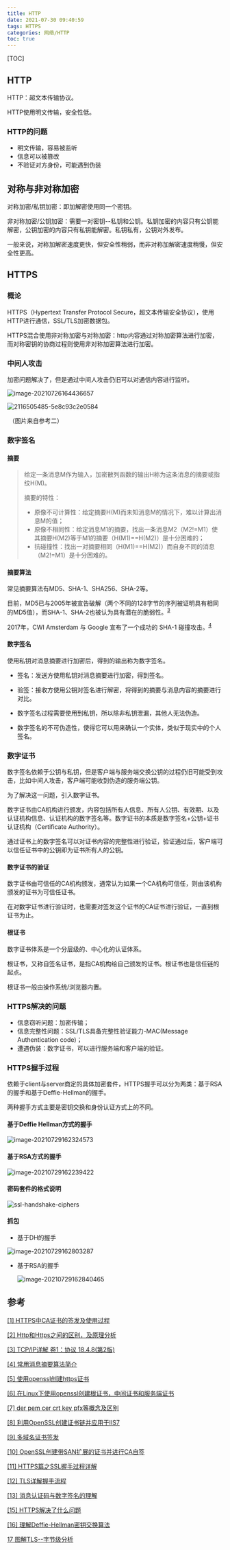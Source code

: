```yaml
---
title: HTTP
date: 2021-07-30 09:40:59
tags: HTTPS
categories: 网络/HTTP
toc: true
---
```


[TOC]



## HTTP

HTTP：超文本传输协议。

HTTP使用明文传输，安全性低。



### HTTP的问题

* 明文传输，容易被监听
* 信息可以被篡改
* 不验证对方身份，可能遇到伪装

## 对称与非对称加密

对称加密/私钥加密：即加解密使用同一个密钥。

非对称加密/公钥加密：需要一对密钥--私钥和公钥。私钥加密的内容只有公钥能解密，公钥加密的内容只有私钥能解密。私钥私有，公钥对外发布。

一般来说，对称加解密速度更快，但安全性稍弱，而非对称加解密速度稍慢，但安全性更高。



## HTTPS

### 概论

HTTPS（Hypertext Transfer Protocol Secure，超文本传输安全协议），使用HTTP进行通信，SSL/TLS加密数据包。

HTTPS混合使用非对称加密与对称加密：http内容通过对称加密算法进行加密，而对称密钥的协商过程则使用非对称加密算法进行加密。

### 中间人攻击

加密问题解决了，但是通过中间人攻击仍旧可以对通信内容进行监听。

![image-20210726164436657](https://raw.githubusercontent.com/Abug0/Typora-Pics/master/pics/Typora20210726180127.png)

![2116505485-5e8c93c2e0584](https://raw.githubusercontent.com/Abug0/Typora-Pics/master/pics/Typora20210726215140.png)

​							（图片来自参考二）

### 数字签名

#### 摘要

> 给定一条消息M作为输入，加密散列函数的输出H称为这条消息的摘要或指纹H(M)。
>
> 摘要的特性：
>
> * 原像不可计算性：给定摘要H(M)而未知消息M的情况下，难以计算出消息M的值；
> * 原像不相同性：给定消息M1的摘要，找出一条消息M2（M2!=M1）使其摘要H(M2)等于M1的摘要（H(M1)==H(M2)）是十分困难的；
> * 抗碰撞性：找出一对摘要相同（H(M1)==H(M2)）而自身不同的消息（M2!=M1）是十分困难的。

#### 摘要算法

常见摘要算法有MD5、SHA-1、SHA256、SHA-2等。

目前，MD5已与2005年被宣告破解（两个不同的128字节的序列被证明具有相同的MD5值），而SHA-1、SHA-2也被认为具有潜在的脆弱性。<sup><a href='#ref1'>3</a></sup> 

2017年，CWI Amsterdam 与 Google 宣布了一个成功的 SHA-1 碰撞攻击。<sup><a href='#ref4'>4</a></sup>

#### 数字签名

使用私钥对消息摘要进行加密后，得到的输出称为数字签名。

* 签名：发送方使用私钥对消息摘要进行加密，得到签名。

* 验签：接收方使用公钥对签名进行解密，将得到的摘要与消息内容的摘要进行对比。

* 数字签名过程需要使用到私钥，所以除非私钥泄漏，其他人无法伪造。
* 数字签名的不可伪造性，使得它可以用来确认一个实体，类似于现实中的个人签名。

### 数字证书

数字签名依赖于公钥与私钥，但是客户端与服务端交换公钥的过程仍旧可能受到攻击，比如中间人攻击，客户端可能收到伪造的服务端公钥。

为了解决这一问题，引入数字证书。

数字证书由CA机构进行颁发，内容包括所有人信息、所有人公钥、有效期、以及认证机构信息、认证机构的数字签名等。数字证书的本质是数字签名+公钥+证书认证机构（Certificate Authority）。

通过证书上的数字签名可以对证书内容的完整性进行验证，验证通过后，客户端可以信任证书中的公钥即为证书所有人的公钥。

#### 数字证书的验证

数字证书由可信任的CA机构颁发，通常认为如果一个CA机构可信任，则由该机构颁发的证书为可信任证书。

在对数字证书进行验证时，也需要对签发这个证书的CA证书进行验证，一直到根证书为止。

#### 根证书

数字证书体系是一个分层级的、中心化的认证体系。

根证书，又称自签名证书，是指CA机构给自己颁发的证书。根证书也是信任链的起点。

根证书一般由操作系统/浏览器内置。

### HTTPS解决的问题

* 信息窃听问题：加密传输；
* 信息完整性问题：SSL/TLS具备完整性验证能力-MAC(Message Authentication code)；
* 遭遇伪装：数字证书，可以进行服务端和客户端的验证。

### HTTPS握手过程

依赖于client与server商定的具体加密套件，HTTPS握手可以分为两类：基于RSA的握手和基于Deffie-Hellman的握手。

两种握手方式主要是密钥交换和身份认证方式上的不同。

#### 基于Deffie Hellman方式的握手

![image-20210729162324573](https://raw.githubusercontent.com/Abug0/Typora-Pics/master/pics/Typora20210729162324.png)

#### 基于RSA方式的握手

![image-20210729162239422](https://raw.githubusercontent.com/Abug0/Typora-Pics/master/pics/Typora20210729162239.png)

#### 密码套件的格式说明

![ssl-handshake-ciphers](https://raw.githubusercontent.com/Abug0/Typora-Pics/master/pics/Typora20210729162702.png)

#### 抓包

* 基于DH的握手

![image-20210729162803287](https://raw.githubusercontent.com/Abug0/Typora-Pics/master/pics/Typora20210729162803.png)

* 基于RSA的握手

  ![image-20210729162840465](https://raw.githubusercontent.com/Abug0/Typora-Pics/master/pics/Typora20210729162840.png)

## 参考

[[1] HTTPS中CA证书的签发及使用过程](https://www.cnblogs.com/xdyixia/p/11610102.html)

[[2] Http和Https之间的区别，及原理分析](https://segmentfault.com/a/1190000022294393)

[[3] TCP/IP详解 卷1：协议 18.4.8(第2版)]()

[[4] 常用消息摘要算法简介](https://cloud.tencent.com/developer/article/1584742)

[[5] 使用openssl创建https证书](https://cloud.tencent.com/developer/article/1548350)

[[6] 在Linux下使用openssl创建根证书，中间证书和服务端证书](https://www.digac.cc/2020/06/use_openssl_to_create_root_certificate_intermediate_certificate_and_server_certificate.html)

[[7] der pem cer crt key pfx等概念及区别](https://blog.51cto.com/wushank/1915795)

[[8] 利用OpenSSL创建证书链并应用于IIS7](https://blog.csdn.net/HANQIAN12345/article/details/101971671)

[[9] 多域名证书签发](https://blog.opensvc.net/duo-yu-ming-zheng-shu-qian-fa/)

[[10] OpenSSL创建带SAN扩展的证书并进行CA自签](https://monkeywie.cn/2019/11/15/create-ssl-cert-with-san/)

[[11] HTTPS篇之SSL握手过程详解](https://razeencheng.com/post/ssl-handshake-detail.html)

[[12] TLS详解握手流程](https://juejin.cn/post/6895624327896432654)

[[13] 消息认证码与数字签名的理解](https://juejin.cn/post/6844904158319869960)

[[15] HTTPS解决了什么问题](https://segmentfault.com/a/1190000022012971)

[[16] 理解Deffie-Hellman密钥交换算法](http://wsfdl.com/algorithm/2016/02/04/%E7%90%86%E8%A7%A3Diffie-Hellman%E5%AF%86%E9%92%A5%E4%BA%A4%E6%8D%A2%E7%AE%97%E6%B3%95.html)

[17 图解TLS--字节级分析](https://tls.ulfheim.net/)

